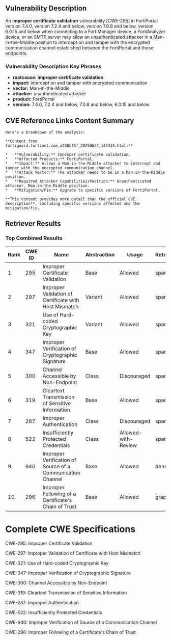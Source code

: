 ## Vulnerability Description
An **improper certificate validation** vulnerability [CWE-295] in FortiPortal version 7.4.0, version 7.2.4 and below, version 7.0.8 and below, version 6.0.15 and below when connecting to a FortiManager device, a FortiAnalyzer device, or an SMTP server may allow an unauthenticated attacker in a Man-in-the-Middle position to intercept on and tamper with the encrypted communication channel established between the FortiPortal and those endpoints.

### Vulnerability Description Key Phrases
- **rootcause:** **improper certificate validation**
- **impact:** intercept on and tamper with encrypted communication
- **vector:** Man-in-the-Middle
- **attacker:** unauthenticated attacker
- **product:** FortiPortal
- **version:** 7.4.0, 7.2.4 and below, 7.0.8 and below, 6.0.15 and below

## CVE Reference Links Content Summary
```text
Here's a breakdown of the analysis:

**Content from fortiguard.fortinet.com_a238bf5f_20250624_143434.html:**

*   **Vulnerability:** Improper certificate validation.
*   **Affected Products:** FortiPortal.
*   **Impact:** Allows a Man-in-the-Middle attacker to intercept and tamper with the encrypted communication channel.
*   **Attack Vector:** The attacker needs to be in a Man-in-the-Middle position.
*   **Required Attacker Capabilities/Position:** Unauthenticated attacker, Man-in-the-Middle position.
*   **Mitigation/Fix:** Upgrade to specific versions of FortiPortal.

**This content provides more detail than the official CVE description**, including specific versions affected and the mitigation/fix.
```

## Retriever Results

### Top Combined Results

| Rank | CWE ID | Name | Abstraction | Usage  | Retrievers | Individual Scores |
|------|--------|------|-------------|-------|------------|-------------------|
| 1 | 295 | Improper Certificate Validation | Base | Allowed | sparse | 0.487 |
| 2 | 297 | Improper Validation of Certificate with Host Mismatch | Variant | Allowed | sparse | 0.481 |
| 3 | 321 | Use of Hard-coded Cryptographic Key | Variant | Allowed | sparse | 0.460 |
| 4 | 347 | Improper Verification of Cryptographic Signature | Base | Allowed | sparse | 0.456 |
| 5 | 300 | Channel Accessible by Non-Endpoint | Class | Discouraged | sparse | 0.447 |
| 6 | 319 | Cleartext Transmission of Sensitive Information | Base | Allowed | sparse | 0.447 |
| 7 | 287 | Improper Authentication | Class | Discouraged | sparse | 0.436 |
| 8 | 522 | Insufficiently Protected Credentials | Class | Allowed-with-Review | sparse | 0.428 |
| 9 | 940 | Improper Verification of Source of a Communication Channel | Base | Allowed | dense | 0.600 |
| 10 | 296 | Improper Following of a Certificate's Chain of Trust | Base | Allowed | graph | 0.002 |



# Complete CWE Specifications

CWE-295: Improper Certificate Validation

CWE-297: Improper Validation of Certificate with Host Mismatch

CWE-321: Use of Hard-coded Cryptographic Key

CWE-347: Improper Verification of Cryptographic Signature

CWE-300: Channel Accessible by Non-Endpoint

CWE-319: Cleartext Transmission of Sensitive Information

CWE-287: Improper Authentication

CWE-522: Insufficiently Protected Credentials

CWE-940: Improper Verification of Source of a Communication Channel

CWE-296: Improper Following of a Certificate's Chain of Trust